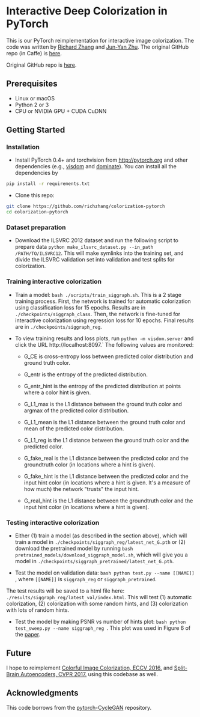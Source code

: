 # Interactive Deep Colorization in PyTorch

This is our PyTorch reimplementation for interactive image colorization. The code was written by [Richard Zhang](https://github.com/richzhang) and [Jun-Yan Zhu](https://github.com/junyanz). The original GitHub repo (in Caffe) is [here](https://richzhang.github.io/ideepcolor/).

Original GitHub repo is [here](https://richzhang.github.io/ideepcolor/).

## Prerequisites
- Linux or macOS
- Python 2 or 3
- CPU or NVIDIA GPU + CUDA CuDNN

## Getting Started
### Installation
- Install PyTorch 0.4+ and torchvision from http://pytorch.org and other dependencies (e.g., [visdom](https://github.com/facebookresearch/visdom) and [dominate](https://github.com/Knio/dominate)). You can install all the dependencies by
```bash
pip install -r requirements.txt
```
- Clone this repo:
```bash
git clone https://github.com/richzhang/colorization-pytorch
cd colorization-pytorch
```

### Dataset preparation
- Download the ILSVRC 2012 dataset and run the following script to prepare data
```python make_ilsvrc_dataset.py --in_path /PATH/TO/ILSVRC12```. This will make symlinks into the training set, and divide the ILSVRC validation set into validation and test splits for colorization.

### Training interactive colorization
- Train a model: ```bash ./scripts/train_siggraph.sh```. This is a 2 stage training process. First, the network is trained for automatic colorization using classification loss for 15 epochs. Results are in `./checkpoints/siggraph_class`. Then, the network is fine-tuned for interactive colorization using regression loss for 10 epochs. Final results are in `./checkpoints/siggraph_reg`.

- To view training results and loss plots, run `python -m visdom.server` and click the URL http://localhost:8097.` The following values are monitored:

  - G_CE is cross-entropy loss between predicted color distribution and ground truth color.

  - G_entr is the entropy of the predicted distribution.

  - G_entr_hint is the entropy of the predicted distribution at points where a color hint is given.

  - G_L1_max is the L1 distance between the ground truth color and argmax of the predicted color distribution.

  - G_L1_mean is the L1 distance between the ground truth color and mean of the predicted color distribution.

  - G_L1_reg is the L1 distance between the ground truth color and the predicted color.

  - G_fake_real is the L1 distance between the predicted color and the groundtruth color (in locations where a hint is given).

  - G_fake_hint is the L1 distance between the predicted color and the input hint color (in locations where a hint is given. It's a measure of how much) the network "trusts" the input hint.

  - G_real_hint is the L1 distance between the groundtruth color and the input hint color (in locations where a hint is given).


### Testing interactive colorization
- Either (1) train a model (as described in the section above), which will train a model in `./checkpoints/siggraph_reg/latest_net_G.pth` or (2) download the pretrained model by running ```bash pretrained_models/download_siggraph_model.sh```, which will give you a model in `./checkpoints/siggraph_pretrained/latest_net_G.pth`.

- Test the model on validation data: ```bash python test.py --name [[NAME]] ```, where ``[[NAME]]`` is `siggraph_reg` or `siggraph_pretrained`.

The test results will be saved to a html file here: `./results/siggraph_reg/latest_val/index.html`. This will test (1) automatic colorization, (2) colorization with some random hints, and (3) colorization with lots of random hints.

- Test the model by making PSNR vs number of hints plot: ```bash python test_sweep.py --name siggraph_reg ```. This plot was used in Figure 6 of the [paper](https://arxiv.org/abs/1705.02999).


## Future

I hope to reimplement [Colorful Image Colorization, ECCV 2016.](https://github.com/richzhang/colorization) and [Split-Brain Autoencoders, CVPR 2017.](https://github.com/richzhang/splitbrainauto) using this codebase as well.

## Acknowledgments
This code borrows from the [pytorch-CycleGAN](https://github.com/junyanz/pytorch-CycleGAN-and-pix2pix) repository.
